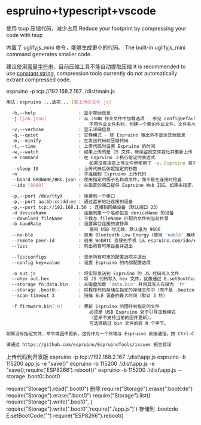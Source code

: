 # espruino+typescript+vscode

使用 tsup 压缩代码，减少占用
Reduce your footprint by compressing your code with tsup

内置了 uglifyjs_mini 命令，能够生成更小的代码。
The built-in uglifyjs_mini command generates smaller code.

建议使用[常量字符串](./src/const.ts)，目前压缩工具不能自动提取压缩
It is recommended to use [constant string](./src/const.ts), compression tools currently do not automatically extract compressed code.


espruino -p tcp://192.168.2.167 ./dist/main.js

```sh
用法：espruino ...选项... [要上传的文件.js]

  -h,--help                : 显示帮助信息
  -j [job.json]            : 从 JSON 作业文件中加载选项 - 参见 configDefaults.json
                               不带作业文件名时，创建一个新的作业文件，文件名与上传的文件相同
  -v,--verbose             : 显示详细信息
  -q,--quiet               : 安静模式 - 除 Espruino 输出外不显示其他信息
  -m,--minify              : 在发送代码前压缩代码
  -t,--time                : 上传代码时设置 Espruino 的时间
  -w,--watch               : 如果上传的是 JS 文件，继续监视文件变化并重新上传
  -e command               : 在 Espruino 上执行给定的表达式
                               如果没有指定上传文件但使用了 -e，Espruino 将不会重启
  --sleep 10               : 上传代码后休眠指定的秒数
  -n                       : 不连接到 Espruino 上传代码
  --board BRDNAME/BRD.json : 使用指定的板子名称或文件，而不是在连接时检查
  --ide [8080]             : 在指定的端口提供 Espruino Web IDE。如果未指定，默认端口是 8080。

  -p,--port /dev/ttyX      : 连接到一个串口
  -p,--port aa:bb:cc:dd:ee : 通过蓝牙地址连接到设备
  -p,--port tcp://192.168.1.50 : 连接到网络设备（默认端口 23）
  -d deviceName            : 连接到第一个名称包含 deviceName 的设备
  --download fileName      : 下载与 fileName 匹配的文件到当前目录
  -b baudRate              : 设置串口连接的波特率
                               使用 USB 时无效，默认值为 9600
  --no-ble                 : 禁用 Bluetooth Low Energy（使用 'noble' 模块）
  --remote peer-id         : 启用 WebRTC 连接到手机（从 espruino.com/ide/remote 复制 Peer ID）
  --list                   : 列出所有可用设备并退出

  --listconfigs            : 显示所有可用的配置选项并退出
  --config key=value       : 设置 Espruino 的内部配置选项

  -o out.js                : 将实际发送到 Espruino 的 JS 代码写入文件
  --ohex out.hex           : 将 JS 代码写入 hex 文件，就像通过 E.setBootCode 发送一样
  --storage fn:data.bin    : 从磁盘加载 'data.bin' 并将其写入存储为 'fn'
  --storage .boot0:-       : 将程序代码存储在指定的存储文件中（而不是 .bootcode）
  --scan-timeout 3         : 扫描 BLE 设备的最大时间（默认 3 秒）

  -f firmware.bin[:N]      : 更新 Espruino 的固件到指定的文件
                               必须是 USB Espruino 处于引导加载模式
                               （蓝牙不支持当前的固件更新）。
                               可选择跳过 bin 文件的前 N 个字节。

如果没有指定文件、命令或固件更新，这将作为一个终端与 Espruino 直接通信。按 Ctrl-C 两次退出。

请通过 https://github.com/espruino/EspruinoTools/issues 报告错误
```

上传代码到开发版
espruino -p tcp://192.168.2.167 .\dist\app.js
espruino -b 115200 app.js -e "save()"
espruino -b 115200 .\dist\app.js -e "save();require('ESP8266').reboot()"
espruino -b 115200 .\dist\app.js --storage .boot0:.boot0

require("Storage").read(".boot0")
删除
require("Storage").erase(".bootcde")
require("Storage").erase(".boot0")
require("Storage").list()
require("Storage").write(".boot0", )
require("Storage").write(".boot0",'require("./app.js")')
存储到 .bootcde
E.setBootCode("")
require("ESP8266").reboot()